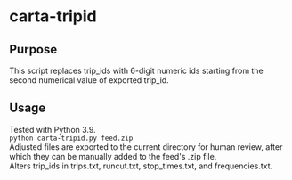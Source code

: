 # carta-tripid

## Purpose
This script replaces trip_ids with 6-digit numeric ids starting from the second numerical value of exported trip_id.  

## Usage
Tested with Python 3.9.<br>
```python carta-tripid.py feed.zip```<br>
Adjusted files are exported to the current directory for human review, after which they can be manually added to the feed's .zip file.<br>
Alters trip_ids in trips.txt, runcut.txt, stop_times.txt, and frequencies.txt.
